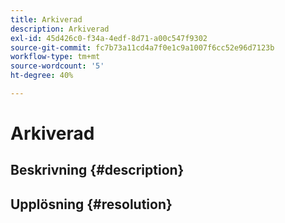 ```yaml
---
title: Arkiverad
description: Arkiverad
exl-id: 45d426c0-f34a-4edf-8d71-a00c547f9302
source-git-commit: fc7b73a11cd4a7f0e1c9a1007f6cc52e96d7123b
workflow-type: tm+mt
source-wordcount: '5'
ht-degree: 40%

---
```


# Arkiverad

## Beskrivning {#description}

## Upplösning {#resolution}
